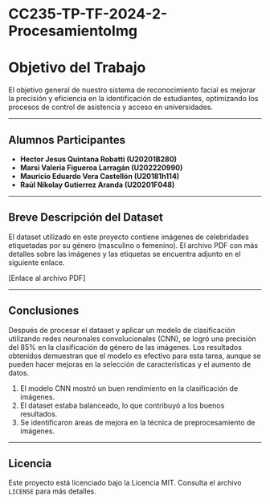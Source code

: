 # CC235-TP-TF-2024-2-ProcesamientoImg


# Objetivo del Trabajo

El objetivo general de nuestro sistema de reconocimiento facial es mejorar la precisión y eficiencia en la identificación de estudiantes, optimizando los procesos de control de asistencia y acceso en universidades.

---

## Alumnos Participantes

- **Hector Jesus Quintana Robatti (U20201B280)**
- **Marsi Valeria Figueroa Larragán (U202220990)**
- **Mauricio Eduardo Vera Castellón (U20181h114)**
- **Raúl Nikolay Gutierrez Aranda (U20201F048)**

---

## Breve Descripción del Dataset

El dataset utilizado en este proyecto contiene imágenes de celebridades etiquetadas por su género (masculino o femenino). El archivo PDF con más detalles sobre las imágenes y las etiquetas se encuentra adjunto en el siguiente enlace.

[Enlace al archivo PDF]

---

## Conclusiones

Después de procesar el dataset y aplicar un modelo de clasificación utilizando redes neuronales convolucionales (CNN), se logró una precisión del 85% en la clasificación de género de las imágenes. Los resultados obtenidos demuestran que el modelo es efectivo para esta tarea, aunque se pueden hacer mejoras en la selección de características y el aumento de datos.

1. El modelo CNN mostró un buen rendimiento en la clasificación de imágenes.
2. El dataset estaba balanceado, lo que contribuyó a los buenos resultados.
3. Se identificaron áreas de mejora en la técnica de preprocesamiento de imágenes.

---

## Licencia

Este proyecto está licenciado bajo la Licencia MIT. Consulta el archivo `LICENSE` para más detalles.
